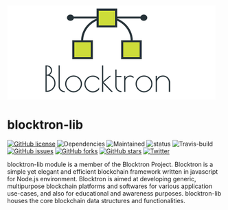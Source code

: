 ![logo](blocktron.png)
# blocktron-lib
[![GitHub license](https://img.shields.io/github/license/Blocktron-Project/blocktron-lib.svg)](https://github.com/Blocktron-Project/blocktron-lib/blob/master/LICENSE) ![Dependencies](https://david-dm.org/Blocktron-Project/blocktron-lib.svg) ![Maintained](https://img.shields.io/badge/Maintained%3F-yes-green.svg) ![status](https://img.shields.io/badge/status-stable-brightgreen.svg) ![Travis-build](https://travis-ci.org/Blocktron-Project/blocktron-lib.svg?branch=master) [![GitHub issues](https://img.shields.io/github/issues/Blocktron-Project/blocktron-lib.svg)](https://github.com/Blocktron-Project/blocktron-lib/issues) [![GitHub forks](https://img.shields.io/github/forks/Blocktron-Project/blocktron-lib.svg)](https://github.com/Blocktron-Project/blocktron-lib/network) [![GitHub stars](https://img.shields.io/github/stars/Blocktron-Project/blocktron-lib.svg)](https://github.com/Blocktron-Project/blocktron-lib/stargazers) [![Twitter](https://img.shields.io/twitter/url/https/github.com/Blocktron-Project/blocktron-lib.svg?style=social)](https://twitter.com/intent/tweet?text=Wow:&url=https%3A%2F%2Fgithub.com%2FBlocktron-Project%2Fblocktron-lib)

blocktron-lib module is a member of the Blocktron Project. Blocktron is a simple yet elegant and efficient blockchain framework written in javascript for Node.js environment. Blocktron is aimed at developing generic, multipurpose blockchain platforms and softwares for various application use-cases, and also for educational and awareness purposes.
blocktron-lib houses the core blockchain data structures and functionalities.

